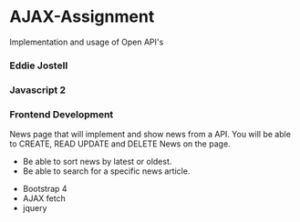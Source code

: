 # AJAX-Assignment
Implementation and usage of Open API's


### Eddie Jostell
### Javascript 2
### Frontend Development

> 
News page that will implement and show news from a API.
You will be able to CREATE, READ UPDATE and DELETE News on the page.

* Be able to sort news by latest or oldest.
* Be able to search for a specific news article.

> 

* Bootstrap 4
* AJAX fetch
* jquery